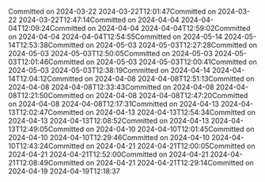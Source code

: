 Committed on 2024-03-22 2024-03-22T12:01:47Committed on 2024-03-22 2024-03-22T12:47:14Committed on 2024-04-04 2024-04-04T12:09:24Committed on 2024-04-04 2024-04-04T12:59:02Committed on 2024-04-04 2024-04-04T12:54:55Committed on 2024-05-14 2024-05-14T12:53:38Committed on 2024-05-03 2024-05-03T12:27:28Committed on 2024-05-03 2024-05-03T12:50:05Committed on 2024-05-03 2024-05-03T12:01:46Committed on 2024-05-03 2024-05-03T12:00:41Committed on 2024-05-03 2024-05-03T12:38:19Committed on 2024-04-14 2024-04-14T12:04:12Committed on 2024-04-08 2024-04-08T12:51:13Committed on 2024-04-08 2024-04-08T12:33:43Committed on 2024-04-08 2024-04-08T12:21:50Committed on 2024-04-08 2024-04-08T12:47:20Committed on 2024-04-08 2024-04-08T12:17:31Committed on 2024-04-13 2024-04-13T12:02:47Committed on 2024-04-13 2024-04-13T12:54:34Committed on 2024-04-13 2024-04-13T12:08:52Committed on 2024-04-13 2024-04-13T12:49:05Committed on 2024-04-10 2024-04-10T12:01:45Committed on 2024-04-10 2024-04-10T12:29:46Committed on 2024-04-10 2024-04-10T12:43:24Committed on 2024-04-21 2024-04-21T12:00:05Committed on 2024-04-21 2024-04-21T12:52:00Committed on 2024-04-21 2024-04-21T12:08:49Committed on 2024-04-21 2024-04-21T12:29:14Committed on 2024-04-19 2024-04-19T12:18:37